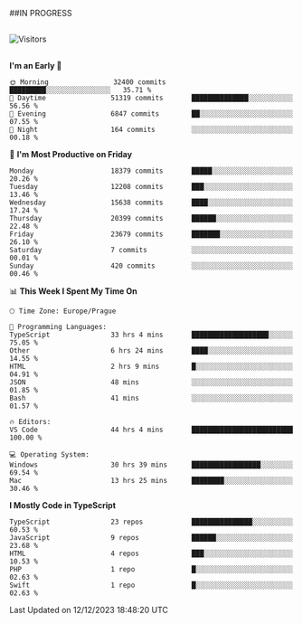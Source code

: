 ##IN PROGRESS
##
![Visitors](https://komarev.com/ghpvc/?username=petrbui&style=for-the-badge&label=Visitors+👀)



##
<!--
[![My GitHub stats](https://github-readme-stats.vercel.app/api?username=petrbui&theme=github_dark)](https://github.com/anuraghazra/github-readme-stats)

[![My wakatime stats](https://github-readme-stats.vercel.app/api/wakatime?username=petrbui&theme=github_dark)](https://github.com/anuraghazra/github-readme-stats)
-->
<!--START_SECTION:waka-->
**I'm an Early 🐤** 

```text
🌞 Morning                32400 commits       █████████░░░░░░░░░░░░░░░░   35.71 % 
🌆 Daytime                51319 commits       ██████████████░░░░░░░░░░░   56.56 % 
🌃 Evening                6847 commits        ██░░░░░░░░░░░░░░░░░░░░░░░   07.55 % 
🌙 Night                  164 commits         ░░░░░░░░░░░░░░░░░░░░░░░░░   00.18 % 
```
📅 **I'm Most Productive on Friday** 

```text
Monday                   18379 commits       █████░░░░░░░░░░░░░░░░░░░░   20.26 % 
Tuesday                  12208 commits       ███░░░░░░░░░░░░░░░░░░░░░░   13.46 % 
Wednesday                15638 commits       ████░░░░░░░░░░░░░░░░░░░░░   17.24 % 
Thursday                 20399 commits       ██████░░░░░░░░░░░░░░░░░░░   22.48 % 
Friday                   23679 commits       ███████░░░░░░░░░░░░░░░░░░   26.10 % 
Saturday                 7 commits           ░░░░░░░░░░░░░░░░░░░░░░░░░   00.01 % 
Sunday                   420 commits         ░░░░░░░░░░░░░░░░░░░░░░░░░   00.46 % 
```


📊 **This Week I Spent My Time On** 

```text
🕑︎ Time Zone: Europe/Prague

💬 Programming Languages: 
TypeScript               33 hrs 4 mins       ███████████████████░░░░░░   75.05 % 
Other                    6 hrs 24 mins       ████░░░░░░░░░░░░░░░░░░░░░   14.55 % 
HTML                     2 hrs 9 mins        █░░░░░░░░░░░░░░░░░░░░░░░░   04.91 % 
JSON                     48 mins             ░░░░░░░░░░░░░░░░░░░░░░░░░   01.85 % 
Bash                     41 mins             ░░░░░░░░░░░░░░░░░░░░░░░░░   01.57 % 

🔥 Editors: 
VS Code                  44 hrs 4 mins       █████████████████████████   100.00 % 

💻 Operating System: 
Windows                  30 hrs 39 mins      █████████████████░░░░░░░░   69.54 % 
Mac                      13 hrs 25 mins      ████████░░░░░░░░░░░░░░░░░   30.46 % 
```

**I Mostly Code in TypeScript** 

```text
TypeScript               23 repos            ███████████████░░░░░░░░░░   60.53 % 
JavaScript               9 repos             ██████░░░░░░░░░░░░░░░░░░░   23.68 % 
HTML                     4 repos             ███░░░░░░░░░░░░░░░░░░░░░░   10.53 % 
PHP                      1 repo              █░░░░░░░░░░░░░░░░░░░░░░░░   02.63 % 
Swift                    1 repo              █░░░░░░░░░░░░░░░░░░░░░░░░   02.63 % 
```




 Last Updated on 12/12/2023 18:48:20 UTC
<!--END_SECTION:waka-->

